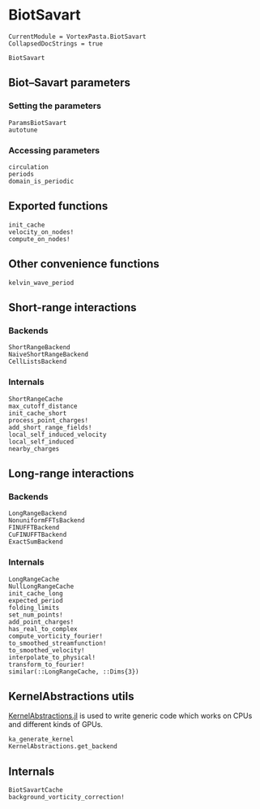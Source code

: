 # BiotSavart

```@meta
CurrentModule = VortexPasta.BiotSavart
CollapsedDocStrings = true
```

```@docs
BiotSavart
```

## Biot–Savart parameters

### Setting the parameters

```@docs
ParamsBiotSavart
autotune
```

### Accessing parameters

```@docs
circulation
periods
domain_is_periodic
```

## Exported functions

```@docs
init_cache
velocity_on_nodes!
compute_on_nodes!
```

## Other convenience functions

```@docs
kelvin_wave_period
```

## Short-range interactions

### Backends

```@docs
ShortRangeBackend
NaiveShortRangeBackend
CellListsBackend
```

### Internals

```@docs
ShortRangeCache
max_cutoff_distance
init_cache_short
process_point_charges!
add_short_range_fields!
local_self_induced_velocity
local_self_induced
nearby_charges
```

## Long-range interactions

### Backends

```@docs
LongRangeBackend
NonuniformFFTsBackend
FINUFFTBackend
CuFINUFFTBackend
ExactSumBackend
```

### Internals

```@docs
LongRangeCache
NullLongRangeCache
init_cache_long
expected_period
folding_limits
set_num_points!
add_point_charges!
has_real_to_complex
compute_vorticity_fourier!
to_smoothed_streamfunction!
to_smoothed_velocity!
interpolate_to_physical!
transform_to_fourier!
similar(::LongRangeCache, ::Dims{3})
```

## KernelAbstractions utils

[KernelAbstractions.jl](https://github.com/JuliaGPU/KernelAbstractions.jl) is
used to write generic code which works on CPUs and different kinds of GPUs.

```@docs
ka_generate_kernel
KernelAbstractions.get_backend
```

## Internals

```@docs
BiotSavartCache
background_vorticity_correction!
```
